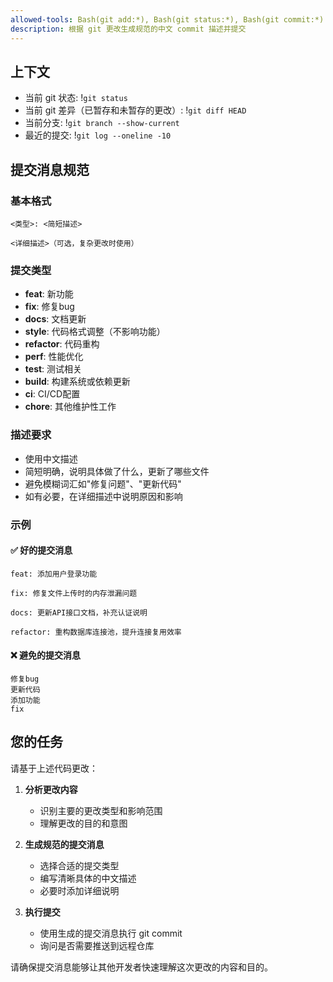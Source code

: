 ```yaml
---
allowed-tools: Bash(git add:*), Bash(git status:*), Bash(git commit:*)
description: 根据 git 更改生成规范的中文 commit 描述并提交
---
```


## 上下文

- 当前 git 状态: !`git status`
- 当前 git 差异（已暂存和未暂存的更改）: !`git diff HEAD`
- 当前分支: !`git branch --show-current`
- 最近的提交: !`git log --oneline -10`

## 提交消息规范

### 基本格式
```
<类型>: <简短描述>

<详细描述>（可选，复杂更改时使用）
```

### 提交类型
- **feat**: 新功能
- **fix**: 修复bug
- **docs**: 文档更新
- **style**: 代码格式调整（不影响功能）
- **refactor**: 代码重构
- **perf**: 性能优化
- **test**: 测试相关
- **build**: 构建系统或依赖更新
- **ci**: CI/CD配置
- **chore**: 其他维护性工作

### 描述要求
- 使用中文描述
- 简短明确，说明具体做了什么，更新了哪些文件
- 避免模糊词汇如"修复问题"、"更新代码"
- 如有必要，在详细描述中说明原因和影响

### 示例

#### ✅ 好的提交消息
```
feat: 添加用户登录功能

fix: 修复文件上传时的内存泄漏问题

docs: 更新API接口文档，补充认证说明

refactor: 重构数据库连接池，提升连接复用效率
```

#### ❌ 避免的提交消息
```
修复bug
更新代码
添加功能
fix
```

## 您的任务

请基于上述代码更改：

1. **分析更改内容**
   - 识别主要的更改类型和影响范围
   - 理解更改的目的和意图

2. **生成规范的提交消息**
   - 选择合适的提交类型
   - 编写清晰具体的中文描述
   - 必要时添加详细说明

3. **执行提交**
   - 使用生成的提交消息执行 git commit
   - 询问是否需要推送到远程仓库

请确保提交消息能够让其他开发者快速理解这次更改的内容和目的。